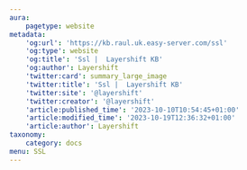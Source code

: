 ```yaml
---
aura:
    pagetype: website
metadata:
    'og:url': 'https://kb.raul.uk.easy-server.com/ssl'
    'og:type': website
    'og:title': 'Ssl |  Layershift KB'
    'og:author': Layershift
    'twitter:card': summary_large_image
    'twitter:title': 'Ssl |  Layershift KB'
    'twitter:site': '@layershift'
    'twitter:creator': '@layershift'
    'article:published_time': '2023-10-10T10:54:45+01:00'
    'article:modified_time': '2023-10-19T12:36:32+01:00'
    'article:author': Layershift
taxonomy:
    category: docs
menu: SSL
---
```


